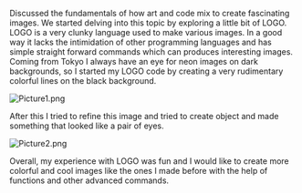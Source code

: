 
Discussed the fundamentals of how art and code mix to create fascinating images. We started delving into this topic by exploring a little bit of LOGO. LOGO is a very clunky language used to make various images. In a good way it lacks the intimidation of other programming languages and has simple straight forward commands which can produces interesting images. Coming from Tokyo I always have an eye for neon images on dark backgrounds, so I started my LOGO code by creating a very rudimentary colorful lines on the black background. 

![Picture1.png]({{site.baseurl}}/Picture1.png)

After this I tried to refine this image and tried to create object and made something that looked like a pair of eyes.

![Picture2.png]({{site.baseurl}}/Picture2.png)

Overall, my experience with LOGO was fun and I would like to create more colorful and cool images like the ones I made before with the help of functions and other advanced commands.
